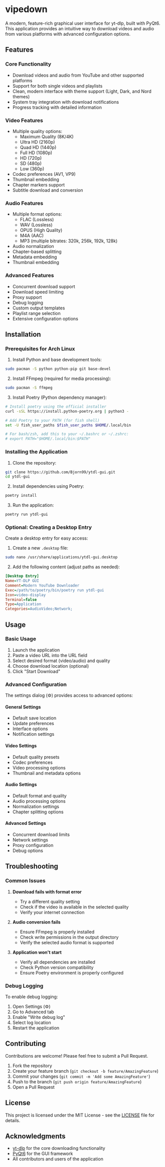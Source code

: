 # vipedown

A modern, feature-rich graphical user interface for yt-dlp, built with PyQt6. This application provides an intuitive way to download videos and audio from various platforms with advanced configuration options.

## Features

### Core Functionality
- Download videos and audio from YouTube and other supported platforms
- Support for both single videos and playlists
- Clean, modern interface with theme support (Light, Dark, and Nord themes)
- System tray integration with download notifications
- Progress tracking with detailed information

### Video Features
- Multiple quality options:
  - Maximum Quality (8K/4K)
  - Ultra HD (2160p)
  - Quad HD (1440p)
  - Full HD (1080p)
  - HD (720p)
  - SD (480p)
  - Low (360p)
- Codec preferences (AV1, VP9)
- Thumbnail embedding
- Chapter markers support
- Subtitle download and conversion

### Audio Features
- Multiple format options:
  - FLAC (Lossless)
  - WAV (Lossless)
  - OPUS (High Quality)
  - M4A (AAC)
  - MP3 (multiple bitrates: 320k, 256k, 192k, 128k)
- Audio normalization
- Chapter-based splitting
- Metadata embedding
- Thumbnail embedding

### Advanced Features
- Concurrent download support
- Download speed limiting
- Proxy support
- Debug logging
- Custom output templates
- Playlist range selection
- Extensive configuration options

## Installation

### Prerequisites for Arch Linux
1. Install Python and base development tools:
```bash
sudo pacman -S python python-pip git base-devel
```

2. Install FFmpeg (required for media processing):
```bash
sudo pacman -S ffmpeg
```

3. Install Poetry (Python dependency manager):
```bash
# Install poetry using the official installer
curl -sSL https://install.python-poetry.org | python3 -

# Add Poetry to your PATH (for fish shell)
set -U fish_user_paths $fish_user_paths $HOME/.local/bin

# For bash/zsh, add this to your ~/.bashrc or ~/.zshrc:
# export PATH="$HOME/.local/bin:$PATH"
```

### Installing the Application

1. Clone the repository:
```bash
git clone https://github.com/Bjorn99/ytdl-gui.git
cd ytdl-gui
```

2. Install dependencies using Poetry:
```bash
poetry install
```

3. Run the application:
```bash
poetry run ytdl-gui
```

### Optional: Creating a Desktop Entry
Create a desktop entry for easy access:

1. Create a new `.desktop` file:
```bash
sudo nano /usr/share/applications/ytdl-gui.desktop
```

2. Add the following content (adjust paths as needed):
```ini
[Desktop Entry]
Name=YT-DLP GUI
Comment=Modern YouTube Downloader
Exec=/path/to/poetry/bin/poetry run ytdl-gui
Icon=video-display
Terminal=false
Type=Application
Categories=AudioVideo;Network;
```

## Usage

### Basic Usage
1. Launch the application
2. Paste a video URL into the URL field
3. Select desired format (video/audio) and quality
4. Choose download location (optional)
5. Click "Start Download"

### Advanced Configuration
The settings dialog (⚙️) provides access to advanced options:

#### General Settings
- Default save location
- Update preferences
- Interface options
- Notification settings

#### Video Settings
- Default quality presets
- Codec preferences
- Video processing options
- Thumbnail and metadata options

#### Audio Settings
- Default format and quality
- Audio processing options
- Normalization settings
- Chapter splitting options

#### Advanced Settings
- Concurrent download limits
- Network settings
- Proxy configuration
- Debug options

## Troubleshooting

### Common Issues

1. **Download fails with format error**
   - Try a different quality setting
   - Check if the video is available in the selected quality
   - Verify your internet connection

2. **Audio conversion fails**
   - Ensure FFmpeg is properly installed
   - Check write permissions in the output directory
   - Verify the selected audio format is supported

3. **Application won't start**
   - Verify all dependencies are installed
   - Check Python version compatibility
   - Ensure Poetry environment is properly configured

### Debug Logging

To enable debug logging:
1. Open Settings (⚙️)
2. Go to Advanced tab
3. Enable "Write debug log"
4. Select log location
5. Restart the application

## Contributing

Contributions are welcome! Please feel free to submit a Pull Request.

1. Fork the repository
2. Create your feature branch (`git checkout -b feature/AmazingFeature`)
3. Commit your changes (`git commit -m 'Add some AmazingFeature'`)
4. Push to the branch (`git push origin feature/AmazingFeature`)
5. Open a Pull Request

## License

This project is licensed under the MIT License - see the [LICENSE](LICENSE) file for details.

## Acknowledgments

- [yt-dlp](https://github.com/yt-dlp/yt-dlp) for the core downloading functionality
- [PyQt6](https://www.riverbankcomputing.com/software/pyqt/) for the GUI framework
- All contributors and users of the application
